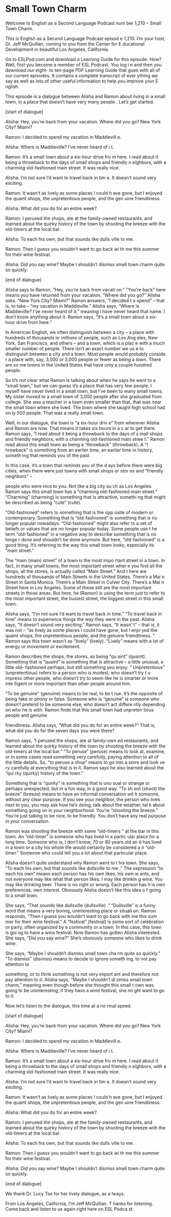 # Small Town Charm

Welcome to English as a Second Language Podcast num ber 1,210 – Small Town Charm.

This is English as a Second Language Podcast episod e 1,210. I’m your host, Dr. Jeff McQuillan, coming to you from the Center for E ducational Development in beautiful Los Angeles, California.

Go to ESLPod.com and download a Learning Guide for this episode. How? Well, first you become a member of ESL Podcast. You log i n and then you download our eight- to ten-page PDF Learning Guide that goes  with all of our current episodes. It contains a complete transcript of ever ything we say as well as lots of other useful information to help you improve your E nglish.

This episode is a dialogue between Alisha and Ramon  about living in a small town, in a place that doesn’t have very many people . Let’s get started.

[start of dialogue]

Alisha: Hey, you’re back from your vacation. Where did you go? New York City? Miami?

Ramon: I decided to spend my vacation in Maddievill e.

Alisha: Where is Maddieville? I’ve never heard of i t.

Ramon: It’s a small town about a six-hour drive fro m here. I read about it being a throwback to the days of small shops and friendly n eighbors, with a charming old-fashioned main street. It was really nice.

Alisha: I’m not sure I’d want to travel back in tim e. It doesn’t sound very exciting.

Ramon: It wasn’t as lively as some places I could h ave gone, but I enjoyed the quaint shops, the unpretentious people, and the gen uine friendliness.

Alisha: What did you do for an entire week?

Ramon: I perused the shops, ate at the family-owned  restaurants, and learned about the quirky history of the town by shooting the breeze with the old-timers at the local bar.

Alisha: To each his own, but that sounds like dulls ville to me.

Ramon: Then I guess you wouldn’t want to go back wi th me this summer for their wine festival.

Alisha: Did you say wine? Maybe I shouldn’t dismiss  small town charm quite so quickly.

[end of dialogue]

Alisha says to Ramon, “Hey, you’re back from vacati on.” “You’re back” here means you have returned from your vacation. “Where did you go?” Alisha asks. “New York City? Miami?” Ramon answers, “I decided t o spend” – that is, to take – “my vacation in Maddieville.” Alisha says, “Where  is Maddieville? I’ve never heard of it,” meaning I have never heard that name.  I don’t know anything about it. Ramon says, “It’s a small town about a six-hour  drive from here.”

In American English, we often distinguish between a  city – a place with hundreds of thousands or millions of people, such as Los Ang eles, New York, San Francisco, and others – and a town, which is a plac e with a much smaller number of people. There isn’t an exact number we us e to distinguish between a city and a town. Most people would probably conside r a place with, say, 3,000 or 5,000 people or fewer as being a town. There are so me towns in the United States that have only a couple hundred people.

So it’s not clear what Ramon is talking about when he says he went to a “small town,” but we can guess it’s a place that has very few people. I myself have never lived in a small town, but I’ve been to many small towns. My sister moved to a small town of 3,000 people after she graduated  from college. She was a teacher in a town even smaller than that, that was near the small town where she lived. The town where she taught high school had on ly 500 people. That was a really small town.

Well, in our dialogue, the town is “a six-hour driv e” from wherever Alisha and Ramon are now. That means it takes six hours in a c ar to get there. Ramon says, “I read about it being a throwback to the days of s mall shops and friendly neighbors, with a charming old-fashioned main stree t.” Ramon read about this small town as being a “throwback” (throwback). A “t hrowback” is something from an earlier time, an earlier time in history, someth ing that reminds you of the past.

In this case, it’s a town that reminds you of the d ays before there were big cities, when there were just towns with small shops or stor es and “friendly neighbors” –

people who were nice to you. Not like a big city su ch as Los Angeles. Ramon says this small town has a “charming old-fashioned main street.” “Charming” (charming) is something that is attractive, somethi ng that might be described as being “cute” (cute).

“Old-fashioned” refers to something that is the opp osite of modern or contemporary. Something that is “old-fashioned” is something that is no longer popular nowadays. “Old-fashioned” might also refer to a set of beliefs or values that are no longer popular today. Some people use t he term “old-fashioned” in a negative way to describe something that is no longe r done and shouldn’t be done anymore. But here, “old-fashioned” is a good thing.  It’s referring to the way this small town looks, especially its “main street.”

The “main (main) street” of a town is the most impo rtant street in a town. In fact, in many small towns, the most important street wher e you find all the shops, all the stores, is actually called “Main Street.” And t here are hundreds of thousands of Main Streets in the United States. There’s a Mai n Street in Santa Monica. There’s a Main Street in Culver City. There’s a Mai n Street here in Los Angeles. Some of these still are the most important streets in those areas. But here, he (Ramon) is using the term just to refer to the most  important street, the busiest street, the biggest street in this small town.

Alisha says, “I’m not sure I’d want to travel back in time.” “To travel back in time” means to experience things the way they were in the  past. Alisha says, “It doesn’t sound very exciting.” Ramon says, “It wasn’ t” – that is, it was not – “as lively as some places I could have gone, but I enjo yed the quaint shops, the unpretentious people, and the genuine friendliness. ” Ramon says this town wasn’t as “lively” (lively). “Lively” means with a lot of energy or movement or excitement.

Ramon describes the shops, the stores, as being “qu aint” (quaint). Something that is “quaint” is something that is attractive – a little unusual, a little old- fashioned perhaps, but still something you enjoy. “ Unpretentious” (unpretentious) refers to a person who is modest, who doesn’t try t o impress other people, who doesn’t try to seem like he is smarter or more inte lligent or more important than other people around him.

“To be genuine” (genuine) means to be real, to be t rue. It’s the opposite of being fake or phony or false. Someone who is “genuine” is  someone who doesn’t pretend to be someone else, who doesn’t act differe ntly depending on who he is with. Ramon finds that this small town had unpreten tious people and genuine

friendliness. Alisha says, “What did you do for an entire week?” That is, what did you do for the seven days you were there?

Ramon says, “I perused the shops, ate at family-own ed restaurants, and learned about the quirky history of the town by shooting the breeze with the old-timers at the local bar.” “To peruse” (peruse) means to look at, examine, or in some cases read something very carefully, paying attention to all of the little details. So, “to peruse a shop” means to go into a store and look ve ry carefully at everything that is in it. Ramon says he also learned about the “qui rky (quirky) history of the town.”

Something that is “quirky” is something that is unu sual or strange or perhaps unexpected, but in a fun way, in a good way. “To sh oot (shoot) the breeze” (breeze) means to have an informal conversation wit h someone, without any clear purpose. If you see your neighbor, the person  who lives next to you, you may ask how he’s doing, talk about the weather, tal k about something going on in your neighborhood. You’re “shooting the breeze.”  You’re just talking to be nice, to be friendly. You don’t have any real purpose in your conversation.

Ramon was shooting the breeze with some “old-timers ” at the bar in this town. An “old-timer” is someone who has lived in a partic ular place for a long time. Someone who is, I don’t know, 70 or 80 years old an d has lived in a town or a city his whole life would certainly be considered a n “old-timer.” Someone who could tell you a lot about that particular place.

Alisha doesn’t quite understand why Ramon went to t his town. She says, “To each his own, but that sounds like dullsville to me .” The expression “to each his own” means each person has his own likes, his own w ants, and not everyone may like what that person likes. I may like drinkin g wine. You may like drinking beer. There is no right or wrong. Each person has h is own preferences, own interest. Obviously Alisha doesn’t like this idea o f going to a small town.

She says, “That sounds like dullsville (dullsville) .” “Dullsville” is a funny word that means a very boring, uninteresting place or situati on. Ramon responds, “Then I guess you wouldn’t want to go back with me this sum mer for their wine festival.” A “festival” (festival) is some sort of celebration  or party, often organized by a community or a town. In this case, this town is goi ng to have a wine festival. Now Ramon has gotten Alisha interested. She says, “Did you say wine?” She’s obviously someone who likes to drink wine.

She says, “Maybe I shouldn’t dismiss small town cha rm quite so quickly.” “To dismiss” (dismiss) means to decide to ignore someth ing, to not pay attention to

something, or to think something is not very import ant and therefore not pay attention to it. Alisha says, “Maybe I shouldn’t di smiss small town charm,” meaning even though before she thought this small t own was going to be uninteresting, if they have a wine festival, she mi ght want to go to it.

Now let’s listen to the dialogue, this time at a no rmal speed.

[start of dialogue]

Alisha: Hey, you’re back from your vacation. Where did you go? New York City? Miami?

Ramon: I decided to spend my vacation in Maddievill e.

Alisha: Where is Maddieville? I’ve never heard of i t.

Ramon: It’s a small town about a six-hour drive fro m here. I read about it being a throwback to the days of small shops and friendly n eighbors, with a charming old-fashioned main street. It was really nice.

Alisha: I’m not sure I’d want to travel back in tim e. It doesn’t sound very exciting.

Ramon: It wasn’t as lively as some places I could h ave gone, but I enjoyed the quaint shops, the unpretentious people, and the gen uine friendliness.

Alisha: What did you do for an entire week?

Ramon: I perused the shops, ate at the family-owned  restaurants, and learned about the quirky history of the town by shooting the breeze with the old-timers at the local bar.

Alisha: To each his own, but that sounds like dulls ville to me.

Ramon: Then I guess you wouldn’t want to go back wi th me this summer for their wine festival.

Alisha: Did you say wine? Maybe I shouldn’t dismiss  small town charm quite so quickly.

[end of dialogue]

We thank Dr. Lucy Tse for her lively dialogue, as a lways.

 From Los Angeles, California, I’m Jeff McQuillan. T hanks for listening. Come back and listen to us again right here on ESL Podca st.

